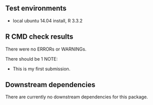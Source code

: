 ## Test environments
* local ubuntu 14.04 install, R 3.3.2

## R CMD check results
There were no ERRORs or WARNINGs.

There should be 1 NOTE:

* This is my first submission.

## Downstream dependencies
There are currently no downstream dependencies for this package.
